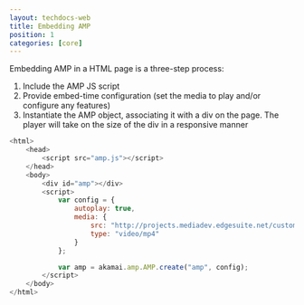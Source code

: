 ```yaml
---
layout: techdocs-web
title: Embedding AMP
position: 1
categories: [core]
---
```


Embedding AMP in a HTML page is a three-step process:

1. Include the AMP JS script
2. Provide embed-time configuration (set the media to play and/or configure any features)
3. Instantiate the AMP object, associating it with a div on the page. The player will take on the size of the div in a responsive manner

```javascript
<html>
	<head>
		<script src="amp.js"></script>
	</head>
	<body>
		<div id="amp"></div>
		<script>
			var config = {
				autoplay: true,
				media: {
					src: "http://projects.mediadev.edgesuite.net/customers/akamai/video/VfE.mp4",
					type: "video/mp4"
				}
			};

			var amp = akamai.amp.AMP.create("amp", config);
		</script>
	</body>
</html>
```
